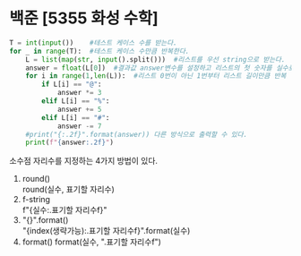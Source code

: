 # 백준 [5355 화성 수학]
```python
T = int(input())    #테스트 케이스 수를 받는다.
for _ in range(T):  #테스트 케이스 수만큼 반복한다.
    L = list(map(str, input().split()))  #리스트를 우선 string으로 받는다.
    answer = float(L[0])  #결과값 answer변수를 설정하고 리스트의 첫 숫자를 실수로 받는다.
    for i in range(1,len(L)):  #리스트 0번이 아닌 1번부터 리스트 길이만큼 반복
        if L[i] == "@":
            answer *= 3
        elif L[i] == "%":
            answer += 5
        elif L[i] == "#":
            answer -= 7
    #print("{:.2f}".format(answer)) 다른 방식으로 출력할 수 있다.
    print(f"{answer:.2f}")
```
소수점 자리수를 지정하는 4가지 방법이 있다.   
1. round()      
    round(실수, 표기할 자리수)       
2. f-string    
    f"{실수:.표기할 자리수f}"        
3. "{}".format()       
    "{index(생략가능):.표기할 자리수f}".format(실수)     
4. format()
    format(실수, ".표기할 자리수f")
